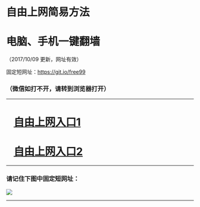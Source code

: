 ﻿# 自由上网简易方法

# 电脑、手机一键翻墙

（2017/10/09 更新，网址有效）

固定短网址：https://git.io/free99

### （微信如打不开，请转到浏览器打开）


***





# &nbsp;&nbsp; <a href="http://ft467818154.fwq-tz-1001.info/fwqtz01.html?t=100900127810 " target="_blank">自由上网入口1</a>
# &nbsp;&nbsp; <a href="http://ft236111309.fwq-tz-1002.info/fwqtz02.html?t=100900129584 " target="_blank">自由上网入口2</a>
***

### 请记住下图中固定短网址：

<img src="https://s3-us-west-2.amazonaws.com/fwq-1001/yjfq-20170905okok.png" /> 


***

